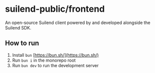 # suilend-public/frontend

An open-source Suilend client powered by and developed alongside the Suilend SDK.

## How to run

1. Install `bun` [https://bun.sh/](https://bun.sh/)
2. Run `bun i` in the monorepo root
3. Run `bun dev` to run the development server
